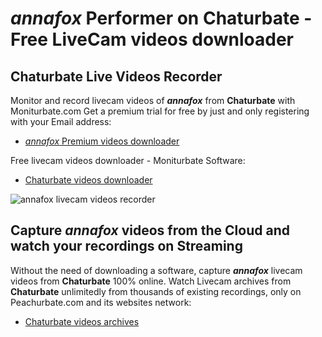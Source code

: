 # _annafox_ Performer on Chaturbate - Free LiveCam videos downloader

## Chaturbate Live Videos Recorder

Monitor and record livecam videos of **_annafox_** from **Chaturbate** with Moniturbate.com
Get a premium trial for free by just and only registering with your Email address:
* [_annafox_ Premium videos downloader](https://moniturbate.com/request-demo-licence-key.html)

Free livecam videos downloader - Moniturbate Software:
* [Chaturbate videos downloader](https://moniturbate.com/moniturbate-download-software.html)

![_annafox_ livecam videos recorder](https://peachurnet.com/templates/moniturbate-software.png)


## Capture _annafox_ videos from the Cloud and watch your recordings on Streaming

Without the need of downloading a software, capture **_annafox_** livecam videos from **Chaturbate** 100% online.
Watch Livecam archives from **Chaturbate** unlimitedly from thousands of existing recordings, only on Peachurbate.com and its websites network:
* [Chaturbate videos archives](https://peachurnet.com/)